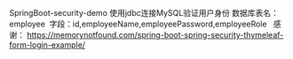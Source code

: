 SpringBoot-security-demo
使用jdbc连接MySQL验证用户身份
数据库表名：employee
  字段：id,employeeName,employeePassword,employeeRole
  
感谢：
https://memorynotfound.com/spring-boot-spring-security-thymeleaf-form-login-example/

